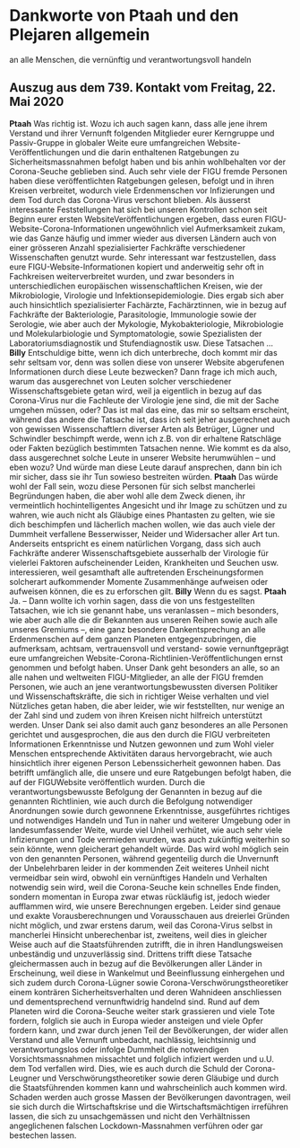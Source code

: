 # Dankworte von Ptaah und den Plejaren allgemein
an alle Menschen, die vernünftig und verantwortungsvoll handeln
## Auszug aus dem 739. Kontakt vom Freitag, 22. Mai 2020
**Ptaah** Was richtig ist. Wozu ich auch sagen kann, dass alle jene ihrem Verstand und ihrer Vernunft folgenden
Mitglieder eurer Kerngruppe und Passiv-Gruppe in globaler Weite eure umfangreichen Website-Veröffentlichungen und die darin enthaltenen Ratgebungen zu Sicherheitsmassnahmen befolgt haben und bis anhin wohlbehalten vor der Corona-Seuche geblieben sind. Auch sehr viele der FIGU fremde Personen haben diese veröffentlichten Ratgebungen gelesen, befolgt und in ihren Kreisen verbreitet, wodurch viele Erdenmenschen vor Infizierungen und dem Tod durch das Corona-Virus verschont blieben. Als äusserst interessante Feststellungen hat sich bei unseren Kontrollen schon seit Beginn eurer ersten WebsiteVeröffentlichungen ergeben, dass euren FIGU-Website-Corona-Informationen ungewöhnlich viel Aufmerksamkeit zukam, wie das Ganze häufig und immer wieder aus diversen Ländern auch von einer grösseren Anzahl spezialisierter Fachkräfte verschiedener Wissenschaften genutzt wurde. Sehr interessant war festzustellen, dass eure FIGU-Website-Informationen kopiert und anderweitig sehr oft in Fachkreisen weiterverbreitet wurden, und zwar besonders in unterschiedlichen europäischen wissenschaftlichen Kreisen, wie der Mikrobiologie, Virologie und Infektionsepidemiologie. Dies ergab sich aber auch hinsichtlich spezialisierter Fachärzte, Fachärztinnen, wie in bezug auf Fachkräfte der Bakteriologie, Parasitologie, Immunologie sowie der Serologie, wie aber auch der Mykologie, Mykobakteriologie, Mikrobiologie und Molekularbiologie und Symptomatologie, sowie Spezialisten der Laboratoriumsdiagnostik und Stufendiagnostik usw. Diese Tatsachen …
**Billy** Entschuldige bitte, wenn ich dich unterbreche, doch kommt mir das sehr seltsam vor, denn was sollen
diese von unserer Website abgerufenen Informationen durch diese Leute bezwecken? Dann frage ich mich auch, warum das ausgerechnet von Leuten solcher verschiedener Wissenschaftsgebiete getan wird, weil ja eigentlich in bezug auf das Corona-Virus nur die Fachleute der Virologie jene sind, die mit der Sache umgehen müssen, oder? Das ist mal das eine, das mir so seltsam erscheint, während das andere die Tatsache ist, dass ich seit jeher ausgerechnet auch von gewissen Wissenschaftlern diverser Arten als Betrüger, Lügner und Schwindler beschimpft werde, wenn ich z.B. von dir erhaltene Ratschläge oder Fakten bezüglich bestimmten Tatsachen nenne. Wie kommt es da also, dass ausgerechnet solche Leute in unserer Website herumwühlen – und eben wozu? Und würde man diese Leute darauf ansprechen, dann bin ich mir sicher, dass sie ihr Tun sowieso bestreiten würden.
**Ptaah** Das würde wohl der Fall sein, wozu diese Personen für sich selbst mancherlei Begründungen haben, die
aber wohl alle dem Zweck dienen, ihr vermeintlich hochintelligentes Angesicht und ihr Image zu schützen und zu wahren, wie auch nicht als Gläubige eines Phantasten zu gelten, wie sie dich beschimpfen und lächerlich machen wollen, wie das auch viele der Dummheit verfallene Besserwisser, Neider und Widersacher aller Art tun. Anderseits entspricht es einem natürlichen Vorgang, dass sich auch Fachkräfte anderer Wissenschaftsgebiete ausserhalb der Virologie für vielerlei Faktoren aufscheinender Leiden, Krankheiten und Seuchen usw. interessieren, weil gesamthaft alle auftretenden Erscheinungsformen solcherart aufkommender Momente Zusammenhänge aufweisen oder aufweisen können, die es zu erforschen gilt.
**Billy** Wenn du es sagst.
**Ptaah** Ja. – Dann wollte ich vorhin sagen, dass die von uns festgestellten Tatsachen, wie ich sie genannt habe,
uns veranlassen – mich besonders, wie aber auch alle die dir Bekannten aus unseren Reihen sowie auch alle unseres Gremiums –, eine ganz besondere Dankentsprechung an alle Erdenmenschen auf dem ganzen Planeten entgegenzubringen, die aufmerksam, achtsam, vertrauensvoll und verstand- sowie vernunftgeprägt eure umfangreichen Website-Corona-Richtlinien-Veröffentlichungen ernst genommen und befolgt haben.
Unser Dank geht besonders an alle, so an alle nahen und weltweiten FIGU-Mitglieder, an alle der FIGU fremden Personen, wie auch an jene verantwortungsbewussten diversen Politiker und Wissenschaftskräfte, die sich in richtiger Weise verhalten und viel Nützliches getan haben, die aber leider, wie wir feststellten, nur wenige an der Zahl sind und zudem von ihren Kreisen nicht hilfreich unterstützt werden.
Unser Dank sei also damit auch ganz besonderes an alle Personen gerichtet und ausgesprochen, die aus den durch die FIGU verbreiteten Informationen Erkenntnisse und Nutzen gewonnen und zum Wohl vieler Menschen entsprechende Aktivitäten daraus hervorgebracht, wie auch hinsichtlich ihrer eigenen Person Lebenssicherheit gewonnen haben. Das betrifft umfänglich alle, die unsere und eure Ratgebungen befolgt haben, die auf der FIGUWebsite veröffentlich wurden. Durch die verantwortungsbewusste Befolgung der Genannten in bezug auf die genannten Richtlinien, wie auch durch die Befolgung notwendiger Anordnungen sowie durch gewonnene Erkenntnisse, ausgeführtes richtiges und notwendiges Handeln und Tun in naher und weiterer Umgebung oder in landesumfassender Weite, wurde viel Unheil verhütet, wie auch sehr viele Infizierungen und Tode vermieden wurden, was auch zukünftig weiterhin so sein könnte, wenn gleicherart gehandelt würde. Das wird wohl möglich sein von den genannten Personen, während gegenteilig durch die Unvernunft der Unbelehrbaren leider in der kommenden Zeit weiteres Unheil nicht vermeidbar sein wird, obwohl ein vernünftiges Handeln und Verhalten notwendig sein wird, weil die Corona-Seuche kein schnelles Ende finden, sondern momentan in Europa zwar etwas rückläufig ist, jedoch wieder aufflammen wird, wie unsere Berechnungen ergeben.
Leider sind genaue und exakte Vorausberechnungen und Vorausschauen aus dreierlei Gründen nicht möglich, und zwar erstens darum, weil das Corona-Virus selbst in mancherlei Hinsicht unberechenbar ist, zweitens, weil dies in gleicher Weise auch auf die Staatsführenden zutrifft, die in ihren Handlungsweisen unbeständig und unzuverlässig sind. Drittens trifft diese Tatsache gleichermassen auch in bezug auf die Bevölkerungen aller Länder in Erscheinung, weil diese in Wankelmut und Beeinflussung einhergehen und sich zudem durch Corona-Lügner sowie Corona-Verschwörungstheoretiker einem konträren Sicherheitsverhalten und deren Wahnideen anschliessen und dementsprechend vernunftwidrig handelnd sind. Rund auf dem Planeten wird die Corona-Seuche weiter stark grassieren und viele Tote fordern, folglich sie auch in Europa wieder ansteigen und viele Opfer fordern kann, und zwar durch jenen Teil der Bevölkerungen, der wider allen Verstand und alle Vernunft unbedacht, nachlässig, leichtsinnig und verantwortungslos oder infolge Dummheit die notwendigen Vorsichtsmassnahmen missachtet und folglich infiziert werden und u.U. dem Tod verfallen wird. Dies, wie es auch durch die Schuld der Corona-Leugner und Verschwörungstheoretiker sowie deren Gläubige und durch die Staatsführenden kommen kann und wahrscheinlich auch kommen wird. Schaden werden auch grosse Massen der Bevölkerungen davontragen, weil sie sich durch die Wirtschaftskrise und die Wirtschaftsmächtigen irreführen lassen, die sich zu unsachgemässen und nicht den Verhältnissen angeglichenen falschen Lockdown-Massnahmen verführen oder gar bestechen lassen.
